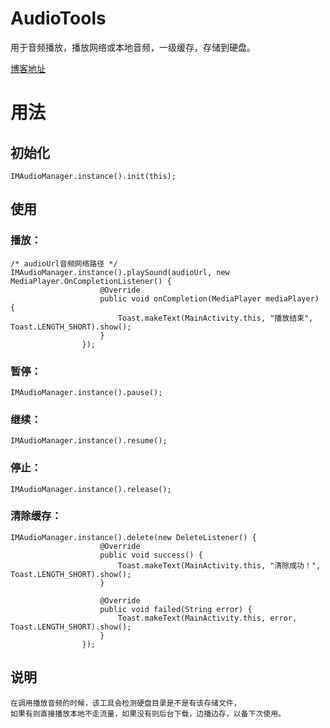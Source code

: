 # AudioTools
用于音频播放，播放网络或本地音频，一级缓存，存储到硬盘。

[博客地址](http://blog.csdn.net/omrapollo/article/details/78085730)

# 用法

## 初始化

```
IMAudioManager.instance().init(this);
```

## 使用

### 播放：

```
/* audioUrl音频网络路径 */
IMAudioManager.instance().playSound(audioUrl, new MediaPlayer.OnCompletionListener() {
                    @Override
                    public void onCompletion(MediaPlayer mediaPlayer) {
                        Toast.makeText(MainActivity.this, "播放结束", Toast.LENGTH_SHORT).show();
                    }
                });
```

### 暂停：

```
IMAudioManager.instance().pause();
```

### 继续：

```
IMAudioManager.instance().resume();
```

### 停止：

```
IMAudioManager.instance().release();
```

### 清除缓存：

```
IMAudioManager.instance().delete(new DeleteListener() {
                    @Override
                    public void success() {
                        Toast.makeText(MainActivity.this, "清除成功！", Toast.LENGTH_SHORT).show();
                    }

                    @Override
                    public void failed(String error) {
                        Toast.makeText(MainActivity.this, error, Toast.LENGTH_SHORT).show();
                    }
                });
```

## 说明

```
在调用播放音频的时候，该工具会检测硬盘目录是不是有该存储文件，
如果有则直接播放本地不走流量，如果没有则后台下载，边播边存，以备下次使用。
```

